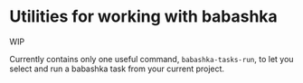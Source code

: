 # Utilities for working with babashka

WIP

Currently contains only one useful command, `babashka-tasks-run`,
to let you select and run a babashka task from your current project.
